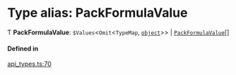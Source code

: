 # Type alias: PackFormulaValue

Ƭ **PackFormulaValue**: `$Values`<`Omit`<`TypeMap`, [`object`](../enums/Type.md#object)\>\> \| [`PackFormulaValue`](PackFormulaValue.md)[]

#### Defined in

[api_types.ts:70](https://github.com/coda/packs-sdk/blob/main/api_types.ts#L70)
